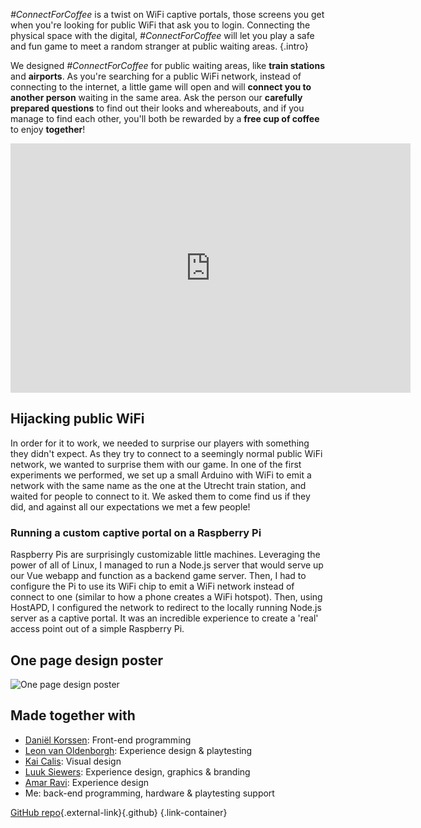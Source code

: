 *#ConnectForCoffee* is a twist on WiFi captive portals, those screens you get when you're looking for public WiFi that ask you to login. Connecting the physical space with the digital, *#ConnectForCoffee* will let you play a safe and fun game to meet a random stranger at public waiting areas. {.intro}

We designed *#ConnectForCoffee* for public waiting areas, like **train stations** and **airports**. As you're searching for a public WiFi network, instead of connecting to the internet, a little game will open and will **connect you to another person** waiting in the same area. Ask the person our **carefully prepared questions** to find out their looks and whereabouts, and if you manage to find each other, you'll both be rewarded by a **free cup of coffee** to enjoy **together**!

<div class="video-wrapper"><iframe src="https://player.vimeo.com/video/382012948?portrait=0" width="640" height="399" frameborder="0" allow="autoplay; fullscreen; picture-in-picture" allowfullscreen></iframe></div>

## Hijacking public WiFi
In order for it to work, we needed to surprise our players with something they didn't expect. As they try to connect to a seemingly normal public WiFi network, we wanted to surprise them with our game. In one of the first experiments we performed, we set up a small Arduino with WiFi to emit a network with the same name as the one at the Utrecht train station, and waited for people to connect to it. We asked them to come find us if they did, and against all our expectations we met a few people! 

### Running a custom captive portal on a Raspberry Pi
Raspberry Pis are surprisingly customizable little machines. Leveraging the power of all of Linux, I managed to run a Node.js server that would serve up our Vue webapp and function as a backend game server. Then, I had to configure the Pi to use its WiFi chip to emit a WiFi network instead of connect to one (similar to how a phone creates a WiFi hotspot). Then, using HostAPD, I configured the network to redirect to the locally running Node.js server as a captive portal. It was an incredible experience to create a 'real' access point out of a simple Raspberry Pi.

## One page design poster

![One page design poster](/project_content/connect-for-coffee/onePageDesign.png)

## Made together with

- [Daniël Korssen](https://danielkorssen.com/portfolio/all): Front-end programming
- [Leon van Oldenborgh](https://studenthome.hku.nl/~leon.vanoldenborgh/index.html): Experience design & playtesting
- [Kai Calis](https://www.artstation.com/kai-calis): Visual design
- [Luuk Siewers](https://luuksiewers.nl/): Experience design, graphics & branding
- [Amar Ravi](https://www.amarravi.com/): Experience design
- Me: back-end programming, hardware & playtesting support


[GitHub repo](https://github.com/Creator13/ConnectForCoffee){.external-link}{.github} {.link-container}